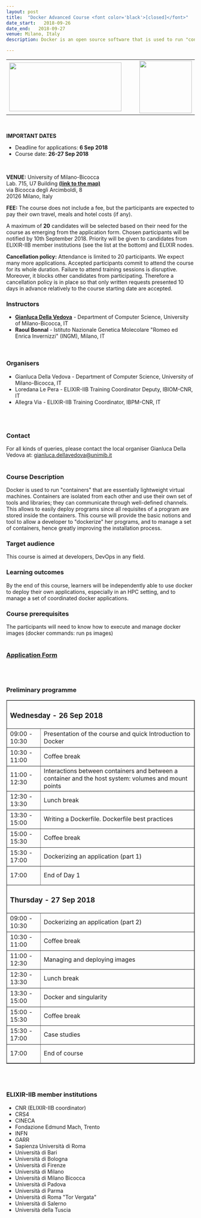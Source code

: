```yaml
---
layout: post
title:  "Docker Advanced Course <font color='black'>[closed]</font>"
date_start:   2018-09-26
date_end:   2018-09-27
venue: Milano, Italy
description: Docker is an open source software that is used to run "containers" that are essentially lightweight virtual machines. Containers are isolated from each other and use their own set of tools and libraries; they can communicate through well-defined channels. This allows to easily deploy programs since all requisites of a program are stored inside the containers. This course will provide the basic notions and tool to allow a developer to "dockerize" her programs, and to manage a set of containers, hence greatly improving the installation process.

---
```


<table border="0">
<tr>
	<td><a href="https://elixir-iib-training.github.io/website/"><img src="../../../img/logo_iib.png" height="130" width="300"></a>
	</td>
	<td width="50"></td>
	<td><a href="https://www.unimib.it/"><img src="../../../img/Logo_unimilano_bicocca.png" height="140" width="140"></a>
	</td>
</tr>
</table>
<br>

**IMPORTANT DATES** 
- Deadline for applications: **6 Sep 2018**
- Course date: **26-27 Sep 2018**
<br>


**VENUE:**
University of Milano-Bicocca<br>
Lab. 715, U7 Building [**(link to the map)**](https://www.google.it/maps/place/Edificio+U7+-+Universit%C3%A0+degli+Studi+di+Milano+-+Bicocca/@45.5169838,9.2112628,16.75z)<br> 
via Bicocca degli Arcimboldi, 8<br> 
20126 Milano, Italy
<br>


**FEE:** 
The course does not include a fee, but the participants are expected to pay their own travel, meals and hotel costs (if any).


A maximum of **20** candidates will be selected based on their need for the course as emerging from the application form. Chosen participants will be notified by 10th September 2018. Priority will be given to candidates from ELIXIR-IIB member institutions (see the list at the bottom) and ELIXIR nodes. 

**Cancellation policy:** Attendance is limited to 20 participants. We expect many more applications. Accepted participants commit to attend the course for its whole duration. Failure to attend training sessions is disruptive. Moreover, it blocks other candidates from participating. Therefore a cancellation policy is in place so that only written requests presented 10 days in advance relatively to the course starting date are accepted.
<br>


### Instructors
- [**Gianluca Della Vedova**](http://gianluca.dellavedova.org/) - Department of Computer Science, University of Milano-Bicocca, IT
- **Raoul Bonnal** -  Istituto Nazionale Genetica Molecolare "Romeo ed Enrica Invernizzi"​ (INGM), Milano, IT
<br>


### Organisers
- Gianluca Della Vedova - Department of Computer Science, University of Milano-Bicocca, IT
- Loredana Le Pera - ELIXIR-IIB Training Coordinator Deputy, IBIOM-CNR, IT
- Allegra Via - ELIXIR-IIB Training Coordinator, IBPM-CNR, IT
<br>
<br>

### Contact
For all kinds of queries, please contact the local organiser Gianluca Della Vedova at: <gianluca.dellavedova@unimib.it>
<br>
<br>

### Course Description
Docker is used to run "containers" that are essentially lightweight virtual machines. Containers are isolated from each other and use their own set of tools and libraries; they can communicate through well-defined channels. This allows to easily deploy programs since all requisites of a program are stored inside the containers.
This course will provide the basic notions and tool to allow a developer to "dockerize" her programs, and to manage a set of containers, hence greatly improving the installation process.
<br>


### Target audience
This course is aimed at developers, DevOps in any field.
<br>


### Learning outcomes
By the end of this course, learners will be independently able to use docker to deploy their own applications, especially in an HPC setting, and to manage a set of coordinated docker applications.


### Course prerequisites
The participants will need to know how to execute and manage docker images (docker commands: run ps images)
<br>
<br>



### [Application Form](https://goo.gl/forms/79jSfZJo6Qval3rB3)
<br>
<br>


### Preliminary programme

<table border="1">
<tr>
   <td colspan="2"><h3>Wednesday - 26 Sep 2018</h3></td>
</tr>
<tr>
   <td height="50">09:00 - 10:30</td>
   <td height="50">Presentation of the course and quick Introduction to Docker</td>
</tr>
<tr>
   <td height="50">10:30 - 11:00</td>
   <td height="50">Coffee break</td>
</tr>
<tr>
   <td height="50">11:00 - 12:30</td>
   <td height="50">Interactions between containers and between a container and the host system: volumes and mount points</td>
</tr>
<tr>
   <td height="50">12:30 - 13:30</td>
   <td height="50">Lunch break </td>
</tr>
<tr>
  <td height="50">13:30 - 15:00</td>
  <td height="50">Writing a Dockerfile. Dockerfile best practices</td>
</tr>
<tr>
   <td height="50">15:00 - 15:30</td>
   <td height="50">Coffee break</td>
</tr>
<tr>
  <td height="50">15:30 - 17:00</td>
  <td height="50">Dockerizing an application (part 1)</td>
</tr>
<tr>
  <td height="50">17:00</td>
  <td height="50">End of Day 1</td>
</tr>
<tr>
   <td colspan="2"><h3>Thursday - 27 Sep 2018</h3></td>
</tr>
<tr>
 <td height="50">09:00 - 10:30</td>
 <td height="50">Dockerizing an application (part 2)</td>
</tr>
<tr>
   <td height="50">10:30 - 11:00</td>
   <td height="50">Coffee break</td>
</tr>
<tr>
   <td height="50">11:00 - 12:30</td>
   <td height="50">Managing and deploying images</td>
</tr>
<tr>
   <td height="50">12:30 - 13:30</td>
   <td height="50">Lunch break </td>
</tr>
<tr>
  <td height="50">13:30 - 15:00</td>
  <td height="50">Docker and singularity</td>
</tr>
<tr>
   <td height="50">15:00 - 15:30</td>
   <td height="50">Coffee break</td>
</tr>
<tr>
  <td height="50">15:30 - 17:00</td>
  <td height="50">Case studies</td>
</tr>
<tr>
  <td height="50">17:00</td>
  <td height="50">End of course</td>
</tr>
</table>


<br>
<br>

<h3>ELIXIR-IIB member institutions</h3>
<ul>
   <li> CNR (ELIXIR-IIB coordinator)</li>
   <li> CRS4</li>
   <li> CINECA</li>
   <li> Fondazione Edmund Mach, Trento</li>
   <li> INFN</li>
   <li> GARR</li>
   <li> Sapienza Università di Roma</li>
   <li> Università di Bari</li>
   <li> Università di Bologna</li>
   <li> Università di Firenze</li>
   <li> Università di Milano</li>
   <li> Università di Milano Bicocca</li>
   <li> Università di Padova</li>
   <li> Università di Parma</li>
   <li> Università di Roma "Tor Vergata"</li>
   <li> Università di Salerno</li>
   <li> Università della Tuscia </li>
</ul>

